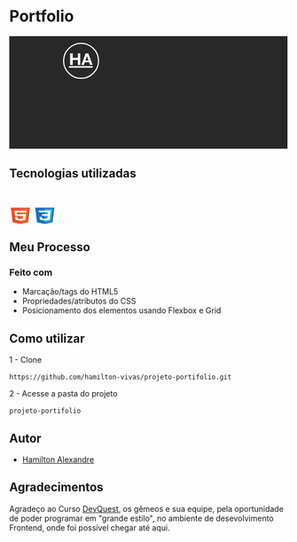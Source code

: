 # Portfolio

[<img src="./src/portifolio.gif" alt="gif do projeto portifolio">](https://www.alexprogramadorweb.com)

## Tecnologias utilizadas

<div style="display: inline_block"><br>

<img align="center" alt="HTML" height="30" width="40"
src="https://raw.githubusercontent.com/devicons/devicon/master/icons/html5/html5-original.svg">
<img align="center" alt="CSS" height="30" width="40" 
src="https://raw.githubusercontent.com/devicons/devicon/master/icons/css3/css3-original.svg">
</div>

## Meu Processo

### Feito com

- Marcação/tags do HTML5
- Propriedades/atributos do CSS
- Posicionamento dos elementos usando Flexbox e Grid

## Como utilizar

1 - Clone

```
https://github.com/hamilton-vivas/projeto-portifolio.git
```

2 - Acesse a pasta do projeto

```
projeto-portifolio
```
## Autor

- [Hamilton Alexandre](https://alexprogramadorweb.com/)

## Agradecimentos

Agradeço ao Curso [DevQuest](https://devemdobro.com/devquest-starter/), os gêmeos e sua equipe, pela oportunidade de poder programar em "grande estilo", no ambiente de desevolvimento Frontend, onde foi possível chegar até aqui.
